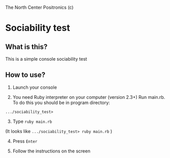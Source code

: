 The North Center Positronics (c)

Sociability test
================



What is this?
------------------
This is a simple console sociability test


How to use?
-----------------

1) Launch your console

2) You need Ruby interpreter on your computer (version 2.3+)
Run main.rb. To do this you should be in program directory:

`.../sociability_test>`

3) Type `ruby main.rb` 

(It looks like `.../sociability_test> ruby main.rb` )

4) Press `Enter`

5) Follow the instructions on the screen



